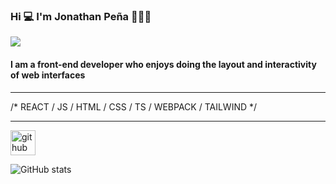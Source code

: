 ### Hi 💻 I'm Jonathan Peña 👨🏽‍💻
![](https://www.aceinfoway.com/blog/wp-content/uploads/2020/07/front-end-developer.jpg)

#### I am a front-end developer who enjoys doing the layout and interactivity of web interfaces
<hr>
/* REACT / JS / HTML / CSS / TS / WEBPACK / TAILWIND */
<hr>

[<img src='https://cdn.jsdelivr.net/npm/simple-icons@3.0.1/icons/github.svg' alt='github' height='40'>](https://github.com/jonpena)  

![GitHub stats](https://github-readme-stats.vercel.app/api?username=jonpena&show_icons=true)  

